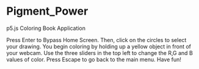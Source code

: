 # Pigment_Power
p5.js Coloring Book Application

Press Enter to Bypass Home Screen. Then, click on the circles to select your drawing. You begin coloring by holding up a yellow object in front of your webcam. Use the three sliders in the top left to change the R,G and B values of color. Press Escape to go back to the main menu. Have fun!
